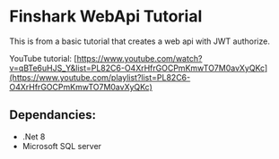 # Finshark WebApi Tutorial

This is from a basic tutorial that creates a web api with JWT authorize. 

YouTube tutorial: [https://www.youtube.com/watch?v=qBTe6uHJS_Y&list=PL82C6-O4XrHfrGOCPmKmwTO7M0avXyQKc](https://www.youtube.com/playlist?list=PL82C6-O4XrHfrGOCPmKmwTO7M0avXyQKc)

## Dependancies:

* .Net 8
* Microsoft SQL server
